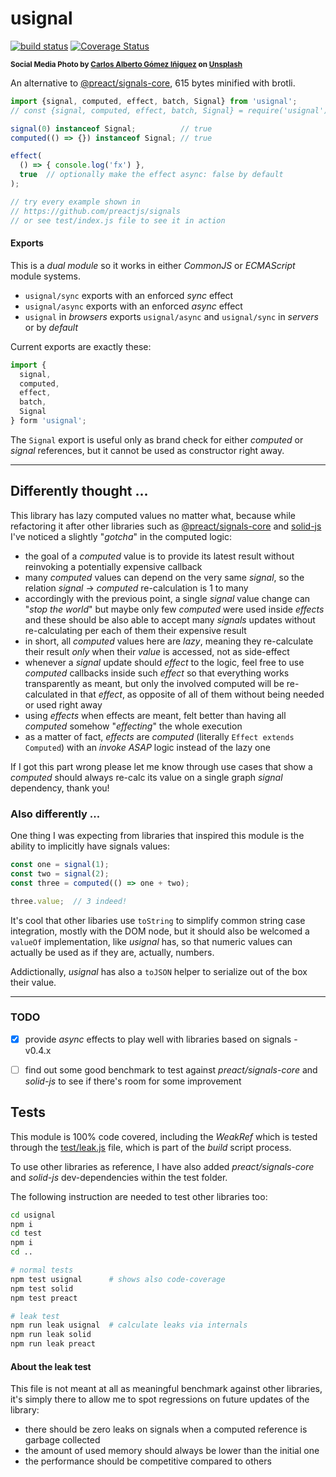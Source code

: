 # usignal

[![build status](https://github.com/WebReflection/usignal/actions/workflows/node.js.yml/badge.svg)](https://github.com/WebReflection/usignal/actions) [![Coverage Status](https://coveralls.io/repos/github/WebReflection/usignal/badge.svg?branch=main)](https://coveralls.io/github/WebReflection/usignal?branch=main)

<sup>**Social Media Photo by [Carlos Alberto Gómez Iñiguez](https://unsplash.com/@iniguez) on [Unsplash](https://unsplash.com/)**</sup>

An alternative to [@preact/signals-core](https://github.com/preactjs/signals), 615 bytes minified with brotli.

```js
import {signal, computed, effect, batch, Signal} from 'usignal';
// const {signal, computed, effect, batch, Signal} = require('usignal');

signal(0) instanceof Signal;          // true
computed(() => {}) instanceof Signal; // true

effect(
  () => { console.log('fx') },
  true  // optionally make the effect async: false by default
);

// try every example shown in
// https://github.com/preactjs/signals
// or see test/index.js file to see it in action
```

#### Exports

This is a *dual module* so it works in either *CommonJS* or *ECMAScript* module systems.

  * `usignal/sync` exports with an enforced *sync* effect
  * `usignal/async` exports with an enforced *async* effect
  * `usignal` in *browsers* exports `usignal/async` and `usignal/sync` in *servers* or by *default*

Current exports are exactly these:

```js
import {
  signal,
  computed,
  effect,
  batch,
  Signal
} form 'usignal';
```

The `Signal` export is useful only as brand check for either *computed* or *signal* references, but it cannot be used as constructor right away.

---

## Differently thought ...

This library has lazy computed values no matter what, because while refactoring it after other libraries such as [@preact/signals-core](https://github.com/preactjs/signals) and [solid-js](https://github.com/solidjs) I've noticed a slightly "*gotcha*" in the computed logic:

  * the goal of a *computed* value is to provide its latest result without reinvoking a potentially expensive callback
  * many *computed* values can depend on the very same *signal*, so the relation *signal* -> *computed* re-calculation is 1 to many
  * accordingly with the previous point, a single *signal* value change can "*stop the world*" but maybe only few *computed* were used inside *effects* and these should be also able to accept many *signals* updates without re-calculating per each of them their expensive result
  * in short, all *computed* values here are *lazy*, meaning they re-calculate their result *only* when their *value* is accessed, not as side-effect
  * whenever a *signal* update should *effect* to the logic, feel free to use *computed* callbacks inside such *effect* so that everything works transparently as meant, but only the involved computed will be re-calculated in that *effect*, as opposite of all of them without being needed or used right away
  * using *effects* when effects are meant, felt better than having all *computed* somehow "*effecting*" the whole execution
  * as a matter of fact, *effects* are *computed* (literally `Effect extends Computed`) with an *invoke ASAP* logic instead of the lazy one

If I got this part wrong please let me know through use cases that show a *computed* should always re-calc its value on a single graph *signal* dependency, thank you!

### Also differently ...

One thing I was expecting from libraries that inspired this module is the ability to implicitly have signals values:

```js
const one = signal(1);
const two = signal(2);
const three = computed(() => one + two);

three.value;  // 3 indeed!
```

It's cool that other libaries use `toString` to simplify common string case integration, mostly with the DOM node, but it should also be welcomed a `valueOf` implementation, like *usignal* has, so that numeric values can actually be used as if they are, actually, numbers.

Addictionally, *usignal* has also a `toJSON` helper to serialize out of the box their value.

---

### TODO

- [x] provide *async* effects to play well with libraries based on signals - v0.4.x
- [ ] find out some good benchmark to test against *preact/signals-core* and *solid-js* to see if there's room for some improvement


## Tests

This module is 100% code covered, including the *WeakRef* which is tested through the [test/leak.js](./test/leak.js) file, which is part of the *build* script process.

To use other libraries as reference, I have also added *preact/signals-core* and *solid-js* dev-dependencies within the test folder.

The following instruction are needed to test other libraries too:

```sh
cd usignal
npm i
cd test
npm i
cd ..

# normal tests
npm test usignal      # shows also code-coverage
npm test solid
npm test preact

# leak test
npm run leak usignal  # calculate leaks via internals
npm run leak solid
npm run leak preact
```

#### About the leak test

This file is not meant at all as meaningful benchmark against other libraries, it's simply there to allow me to spot regressions on future updates of the library:
  * there should be zero leaks on signals when a computed reference is garbage collected
  * the amount of used memory should always be lower than the initial one
  * the performance should be competitive compared to others
